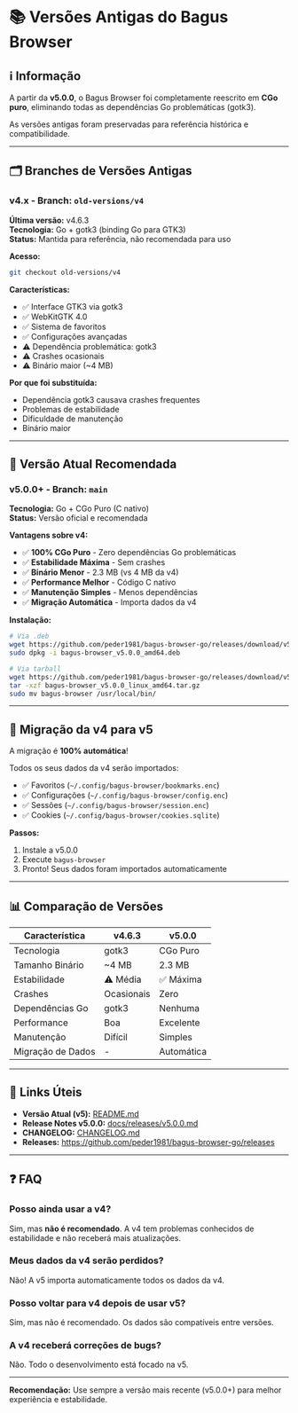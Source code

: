 # 📚 Versões Antigas do Bagus Browser

## ℹ️ Informação

A partir da **v5.0.0**, o Bagus Browser foi completamente reescrito em **CGo puro**, eliminando todas as dependências Go problemáticas (gotk3).

As versões antigas foram preservadas para referência histórica e compatibilidade.

---

## 🗂️ Branches de Versões Antigas

### v4.x - Branch: `old-versions/v4`

**Última versão:** v4.6.3  
**Tecnologia:** Go + gotk3 (binding Go para GTK3)  
**Status:** Mantida para referência, não recomendada para uso

**Acesso:**
```bash
git checkout old-versions/v4
```

**Características:**
- ✅ Interface GTK3 via gotk3
- ✅ WebKitGTK 4.0
- ✅ Sistema de favoritos
- ✅ Configurações avançadas
- ⚠️ Dependência problemática: gotk3
- ⚠️ Crashes ocasionais
- ⚠️ Binário maior (~4 MB)

**Por que foi substituída:**
- Dependência gotk3 causava crashes frequentes
- Problemas de estabilidade
- Dificuldade de manutenção
- Binário maior

---

## 🚀 Versão Atual Recomendada

### v5.0.0+ - Branch: `main`

**Tecnologia:** Go + CGo Puro (C nativo)  
**Status:** Versão oficial e recomendada

**Vantagens sobre v4:**
- ✅ **100% CGo Puro** - Zero dependências Go problemáticas
- ✅ **Estabilidade Máxima** - Sem crashes
- ✅ **Binário Menor** - 2.3 MB (vs 4 MB da v4)
- ✅ **Performance Melhor** - Código C nativo
- ✅ **Manutenção Simples** - Menos dependências
- ✅ **Migração Automática** - Importa dados da v4

**Instalação:**
```bash
# Via .deb
wget https://github.com/peder1981/bagus-browser-go/releases/download/v5.0.0/bagus-browser_v5.0.0_amd64.deb
sudo dpkg -i bagus-browser_v5.0.0_amd64.deb

# Via tarball
wget https://github.com/peder1981/bagus-browser-go/releases/download/v5.0.0/bagus-browser_v5.0.0_linux_amd64.tar.gz
tar -xzf bagus-browser_v5.0.0_linux_amd64.tar.gz
sudo mv bagus-browser /usr/local/bin/
```

---

## 🔄 Migração da v4 para v5

A migração é **100% automática**!

Todos os seus dados da v4 serão importados:
- ✅ Favoritos (`~/.config/bagus-browser/bookmarks.enc`)
- ✅ Configurações (`~/.config/bagus-browser/config.enc`)
- ✅ Sessões (`~/.config/bagus-browser/session.enc`)
- ✅ Cookies (`~/.config/bagus-browser/cookies.sqlite`)

**Passos:**
1. Instale a v5.0.0
2. Execute `bagus-browser`
3. Pronto! Seus dados foram importados automaticamente

---

## 📊 Comparação de Versões

| Característica | v4.6.3 | v5.0.0 |
|----------------|--------|--------|
| Tecnologia | gotk3 | CGo Puro |
| Tamanho Binário | ~4 MB | 2.3 MB |
| Estabilidade | ⚠️ Média | ✅ Máxima |
| Crashes | Ocasionais | Zero |
| Dependências Go | gotk3 | Nenhuma |
| Performance | Boa | Excelente |
| Manutenção | Difícil | Simples |
| Migração de Dados | - | Automática |

---

## 🔗 Links Úteis

- **Versão Atual (v5):** [README.md](README.md)
- **Release Notes v5.0.0:** [docs/releases/v5.0.0.md](docs/releases/v5.0.0.md)
- **CHANGELOG:** [CHANGELOG.md](CHANGELOG.md)
- **Releases:** https://github.com/peder1981/bagus-browser-go/releases

---

## ❓ FAQ

### Posso ainda usar a v4?

Sim, mas **não é recomendado**. A v4 tem problemas conhecidos de estabilidade e não receberá mais atualizações.

### Meus dados da v4 serão perdidos?

Não! A v5 importa automaticamente todos os dados da v4.

### Posso voltar para v4 depois de usar v5?

Sim, mas não é recomendado. Os dados são compatíveis entre versões.

### A v4 receberá correções de bugs?

Não. Todo o desenvolvimento está focado na v5.

---

**Recomendação:** Use sempre a versão mais recente (v5.0.0+) para melhor experiência e estabilidade.
